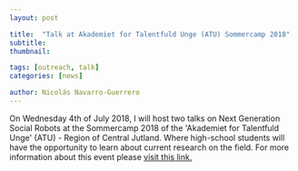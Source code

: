 ```yaml
---
layout: post

title:  "Talk at Akademiet for Talentfuld Unge (ATU) Sommercamp 2018"
subtitle: 
thumbnail: 

tags: [outreach, talk]
categories: [news]

author: Nicolás Navarro-Guerrero
---
```

On Wednesday 4th of July 2018, I will host two talks on Next Generation Social Robots at the Sommercamp 2018 of the 'Akademiet for Talentfuld Unge' (ATU) - Region of Central Jutland. Where high-school students will have the opportunity to learn about current research on the field. For more information about this event please <a href="https://www.atumidt.dk/Sommercamp2018" target="_blank">visit this link.</a>
<!--more-->


